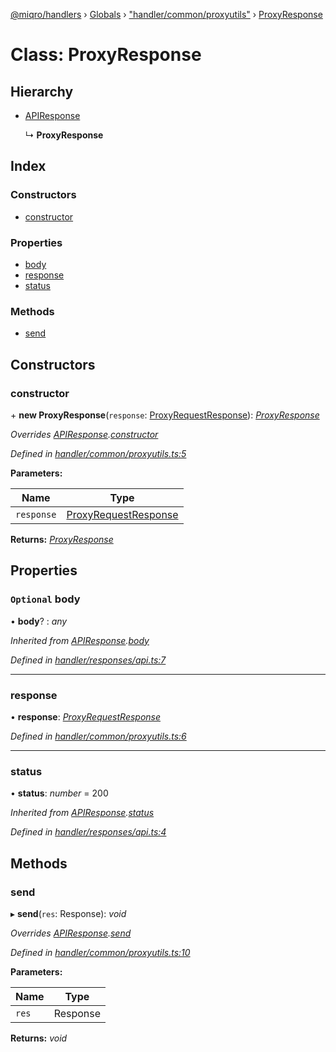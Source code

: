 [@miqro/handlers](../README.md) › [Globals](../globals.md) › ["handler/common/proxyutils"](../modules/_handler_common_proxyutils_.md) › [ProxyResponse](_handler_common_proxyutils_.proxyresponse.md)

# Class: ProxyResponse

## Hierarchy

* [APIResponse](_handler_responses_api_.apiresponse.md)

  ↳ **ProxyResponse**

## Index

### Constructors

* [constructor](_handler_common_proxyutils_.proxyresponse.md#constructor)

### Properties

* [body](_handler_common_proxyutils_.proxyresponse.md#optional-body)
* [response](_handler_common_proxyutils_.proxyresponse.md#response)
* [status](_handler_common_proxyutils_.proxyresponse.md#status)

### Methods

* [send](_handler_common_proxyutils_.proxyresponse.md#send)

## Constructors

###  constructor

\+ **new ProxyResponse**(`response`: [ProxyRequestResponse](../interfaces/_handler_common_proxyutils_.proxyrequestresponse.md)): *[ProxyResponse](_handler_common_proxyutils_.proxyresponse.md)*

*Overrides [APIResponse](_handler_responses_api_.apiresponse.md).[constructor](_handler_responses_api_.apiresponse.md#constructor)*

*Defined in [handler/common/proxyutils.ts:5](https://github.com/claukers/miqro-express/blob/e61598b/src/handler/common/proxyutils.ts#L5)*

**Parameters:**

Name | Type |
------ | ------ |
`response` | [ProxyRequestResponse](../interfaces/_handler_common_proxyutils_.proxyrequestresponse.md) |

**Returns:** *[ProxyResponse](_handler_common_proxyutils_.proxyresponse.md)*

## Properties

### `Optional` body

• **body**? : *any*

*Inherited from [APIResponse](_handler_responses_api_.apiresponse.md).[body](_handler_responses_api_.apiresponse.md#optional-body)*

*Defined in [handler/responses/api.ts:7](https://github.com/claukers/miqro-express/blob/e61598b/src/handler/responses/api.ts#L7)*

___

###  response

• **response**: *[ProxyRequestResponse](../interfaces/_handler_common_proxyutils_.proxyrequestresponse.md)*

*Defined in [handler/common/proxyutils.ts:6](https://github.com/claukers/miqro-express/blob/e61598b/src/handler/common/proxyutils.ts#L6)*

___

###  status

• **status**: *number* = 200

*Inherited from [APIResponse](_handler_responses_api_.apiresponse.md).[status](_handler_responses_api_.apiresponse.md#status)*

*Defined in [handler/responses/api.ts:4](https://github.com/claukers/miqro-express/blob/e61598b/src/handler/responses/api.ts#L4)*

## Methods

###  send

▸ **send**(`res`: Response): *void*

*Overrides [APIResponse](_handler_responses_api_.apiresponse.md).[send](_handler_responses_api_.apiresponse.md#send)*

*Defined in [handler/common/proxyutils.ts:10](https://github.com/claukers/miqro-express/blob/e61598b/src/handler/common/proxyutils.ts#L10)*

**Parameters:**

Name | Type |
------ | ------ |
`res` | Response |

**Returns:** *void*
